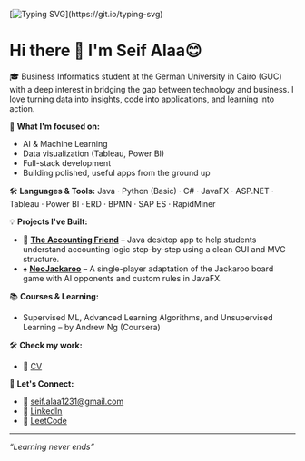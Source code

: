 [![Typing SVG](https://readme-typing-svg.demolab.com?font=Fira+Code&size=25&pause=1000&width=700&separator=%3C&lines=System.out.println(%22Always+aspire+for+beauty%22);)](https://git.io/typing-svg)
# Hi there 👋 I'm Seif Alaa😊

🎓 Business Informatics student at the German University in Cairo (GUC) with a deep interest in bridging the gap between technology and business. I love turning data into insights, code into applications, and learning into action.

🚀 **What I'm focused on:**
- AI & Machine Learning
- Data visualization (Tableau, Power BI)
- Full-stack development 
- Building polished, useful apps from the ground up

🛠️ **Languages & Tools:**
Java · Python (Basic) · C# · JavaFX · ASP.NET · Tableau · Power BI · ERD · BPMN · SAP ES · RapidMiner

💡 **Projects I've Built:**
- 🎯 [**The Accounting Friend**](https://github.com/seif-sedky/theAccountingFriend) – Java desktop app to help students understand accounting logic step-by-step using a clean GUI and MVC structure.
- ♠️ [**NeoJackaroo**](https://github.com/Seif-Sedky/NeoJackaroo) – A single-player adaptation of the Jackaroo board game with AI opponents and custom rules in JavaFX.

📚 **Courses & Learning:**
- Supervised ML, Advanced Learning Algorithms, and Unsupervised Learning – by Andrew Ng (Coursera)

🛠️ **Check my work:**
- 📝 [CV](https://drive.google.com/drive/folders/1qIJBCPEx89ZLRZacu8VLLqbhvzawZoAE?dmr=1&ec=wgc-drive-hero-goto)

💬 **Let's Connect:**
- 📧 [seif.alaa1231@gmail.com](mailto:seif.alaa1231@gmail.com)
- 💼 [LinkedIn](https://linkedin.com/in/seifAlaa02)
- 🧠 [LeetCode](https://leetcode.com/u/4npTlcgx2e/)
---

_“Learning never ends”_
